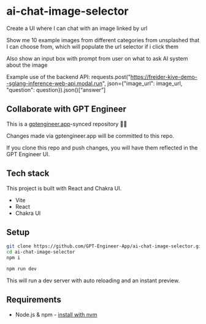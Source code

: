 # ai-chat-image-selector

Create a UI where I can chat with an image linked by url

Show me 10 example images from different categories from unsplashed that I can choose from, which will populate the url selector if i click them

Also show an input box with prompt from user on what to ask AI system about the image

Example use of the backend API:
requests.post("https://freider-kive-demo--sglang-inference-web-api.modal.run", json={"image_url": image_url, "question": question}).json()[“answer”]


## Collaborate with GPT Engineer

This is a [gptengineer.app](https://gptengineer.app)-synced repository 🌟🤖

Changes made via gptengineer.app will be committed to this repo.

If you clone this repo and push changes, you will have them reflected in the GPT Engineer UI.

## Tech stack

This project is built with React and Chakra UI.

- Vite
- React
- Chakra UI

## Setup

```sh
git clone https://github.com/GPT-Engineer-App/ai-chat-image-selector.git
cd ai-chat-image-selector
npm i
```

```sh
npm run dev
```

This will run a dev server with auto reloading and an instant preview.

## Requirements

- Node.js & npm - [install with nvm](https://github.com/nvm-sh/nvm#installing-and-updating)
